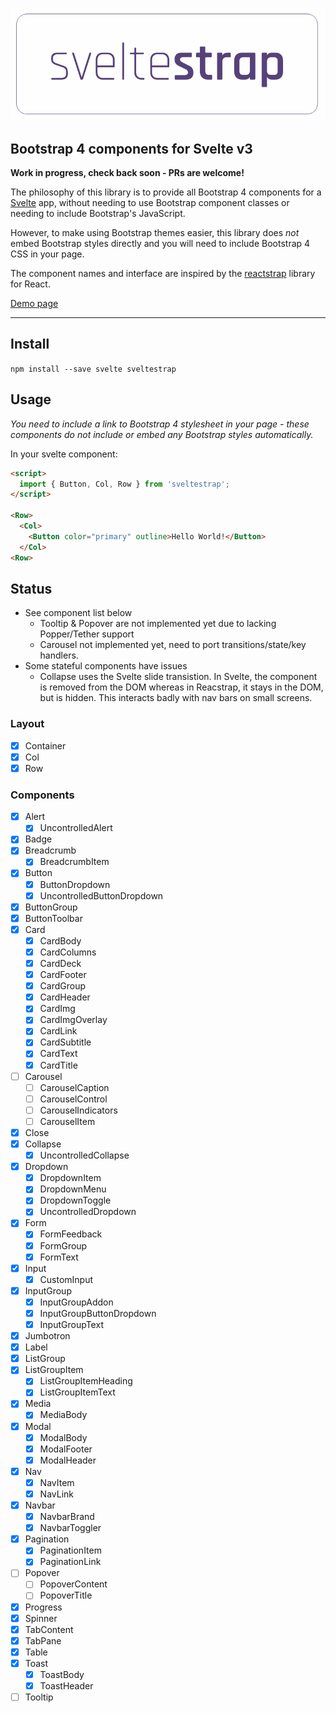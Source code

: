 ![Logo](./logo.png)

## Bootstrap 4 components for Svelte v3

**Work in progress, check back soon - PRs are welcome!**

The philosophy of this library is to provide all Bootstrap 4 components for a [Svelte](https://svelte.dev) app, without needing to use Bootstrap component classes or needing to include Bootstrap's JavaScript.

However, to make using Bootstrap themes easier, this library does _not_ embed Bootstrap styles directly and you will need to include Bootstrap 4 CSS in your page.

The component names and interface are inspired by the [reactstrap](https://reactstrap.github.io) library for React.

[Demo page](https://bestguy.github.io/sveltestrap/)

----

## Install

`npm install --save svelte sveltestrap`

## Usage

_You need to include a link to Bootstrap 4 stylesheet in your page - these components do not include or embed any Bootstrap styles automatically._

In your svelte component:

```html
<script>
  import { Button, Col, Row } from 'sveltestrap';
</script>

<Row>
  <Col>
    <Button color="primary" outline>Hello World!</Button>
  </Col>
<Row>
```

## Status

* See component list below
  * Tooltip & Popover are not implemented yet due to lacking Popper/Tether support
  * Carousel not implemented yet, need to port transitions/state/key handlers.
* Some stateful components have issues
  * Collapse uses the Svelte slide transistion. In Svelte, the component is removed from the DOM whereas in Reacstrap, it stays in the DOM, but is hidden. This interacts badly with nav bars on small screens.


### Layout

* [x] Container
* [x] Col
* [x] Row

### Components

* [x] Alert
  * [x] UncontrolledAlert
* [x] Badge
* [x] Breadcrumb
  * [x] BreadcrumbItem
* [x] Button
  * [x] ButtonDropdown
  * [x] UncontrolledButtonDropdown
* [x] ButtonGroup
* [x] ButtonToolbar
* [x] Card
  * [x] CardBody
  * [x] CardColumns
  * [x] CardDeck
  * [x] CardFooter
  * [x] CardGroup
  * [x] CardHeader
  * [x] CardImg
  * [x] CardImgOverlay
  * [x] CardLink
  * [x] CardSubtitle
  * [x] CardText
  * [x] CardTitle
* [ ] Carousel
  * [ ] CarouselCaption
  * [ ] CarouselControl
  * [ ] CarouselIndicators
  * [ ] CarouselItem
* [x] Close
* [x] Collapse
  * [x] UncontrolledCollapse
* [x] Dropdown
  * [x] DropdownItem
  * [x] DropdownMenu
  * [x] DropdownToggle
  * [x] UncontrolledDropdown
* [x] Form
  * [x] FormFeedback
  * [x] FormGroup
  * [x] FormText
* [x] Input
  * [x] CustomInput
* [x] InputGroup
  * [x] InputGroupAddon
  * [x] InputGroupButtonDropdown
  * [x] InputGroupText
* [x] Jumbotron
* [x] Label
* [x] ListGroup
* [x] ListGroupItem
  * [x] ListGroupItemHeading
  * [x] ListGroupItemText
* [x] Media
  * [x] MediaBody
* [x] Modal
  * [x] ModalBody
  * [x] ModalFooter
  * [x] ModalHeader
* [x] Nav
  * [x] NavItem
  * [x] NavLink
* [x] Navbar
  * [x] NavbarBrand
  * [x] NavbarToggler
* [x] Pagination
  * [x] PaginationItem
  * [x] PaginationLink
* [ ] Popover
  * [ ] PopoverContent
  * [ ] PopoverTitle
* [x] Progress
* [x] Spinner
* [x] TabContent
* [x] TabPane
* [x] Table
* [x] Toast
  * [x] ToastBody
  * [x] ToastHeader
* [ ] Tooltip
